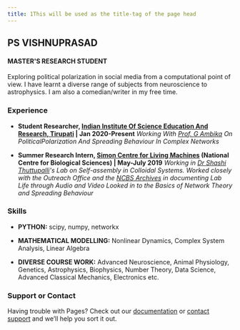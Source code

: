 ```yaml
---
title: 1This will be used as the title-tag of the page head
---
```


## PS VISHNUPRASAD
#### MASTER'S RESEARCH STUDENT

Exploring political polarization in social media from a computational point of view. I have learnt a diverse range of subjects from neuroscience to astrophysics.
I am also a comedian/writer in my free time.


### Experience

* **Student Researcher, [Indian Institute Of Science Education And Research, Tirupati](https://www.iisertirupati.ac.in) | Jan 2020-Present**
*Working With [Prof. G Ambika](https://scholar.google.com/citations?user=hYb5Ng8AAAAJ&hl=en) On PoliticalPolarization And Spreading Behaviour In Complex Networks*

* **Summer Research Intern, [Simon Centre for Living Machines](https://theory.ncbs.res.in/) (National Centre for Biological Sciences) | May-July 2019**
*Working in [Dr Shashi Thuttupalli](https://scholar.google.co.in/citations?user=tOxt7bIAAAAJ&hl=en)'s Lab on Self-assembly in Colloidal Systems. Worked closely with the Outreach Office and the [NCBS Archives](http://archives.ncbs.res.in/) in documenting Lab Life through Audio and Video Looked in to the Basics of Network Theory and Spreading Behaviour*


### Skills

* **PYTHON:**
scipy, numpy, networkx

* **MATHEMATICAL MODELLING:**
Nonlinear Dynamics, Complex System Analysis, Linear Algebra

* **DIVERSE COURSE WORK:**
Advanced Neuroscience, Animal Physiology, Genetics, Astrophysics, Biophysics, Number Theory, Data Science, Advanced Classical Mechanics, Electronics etc.

### Support or Contact

Having trouble with Pages? Check out our [documentation](https://docs.github.com/categories/github-pages-basics/) or [contact support](https://github.com/contact) and we’ll help you sort it out.
